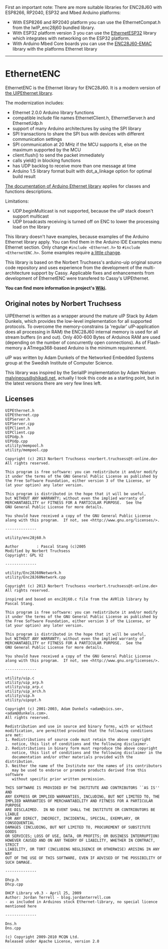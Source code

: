 First an important note: There are more suitable libraries for ENC28J60 with ESP8266, RP2040, ESP32 and Mbed Arduino platforms: 

* With ESP8266 and RP2040 platform you can use the EthernetCompat.h from the lwIP_enc28j60 bundled library. 
* With ESP32 platform version 3 you can use the [EthernetESP32](https://github.com/Networking-for-Arduino/EthernetESP32) library which integrates with networking on the ESP32 platform. 
* With Arduino Mbed Core boards you can use the [ENC28J60-EMAC](https://github.com/Networking-for-Arduino/ENC28J60-EMAC) library with the platforms Ethernet library

---

# EthernetENC

EthernetENC is the Ethernet library for ENC28J60. It is a modern version of [the UIPEthernet library](https://github.com/jandrassy/EthernetENC/wiki/UIPEthernet).

The modernization includes:
* Ethernet 2.0.0 Arduino library functions
* compatible include file names EthernetClient.h, EthernetServer.h and EthernetUdp.h 
* support of many Arduino architectures by using the SPI library
* SPI transactions to share the SPI bus with devices with different communication settings
* SPI communication at 20 MHz if the MCU supports it, else on the maximum supported by the MCU
* client.flush() to send the packet immediately
* calls yield() in blocking functions 
* has UDP backlog to receive more than one message at time
* Arduino 1.5 library format built with dot_a_linkage option  for optimal build result

[The documentation of Arduino Ethernet library](https://www.arduino.cc/en/Reference/Ethernet) applies for classes and functions descriptions.

Limitations:
* UDP.beginMulticast is not supported, because the uIP stack doesn't support multicast
* UDP broadcasts receiving is turned off on ENC to lower the processing load on the library

This library doesn't have examples, because examples of the Arduino Ethernet library apply. You can find them in the Arduino IDE Examples menu Ethernet section. Only change `#include <Ethernet.h>` to `#include <EthernetENC.h>`. Some examples require [a little change](https://github.com/jandrassy/EthernetENC/wiki/Examples).

This library is based on the Norbert Truchsess's arduino-uip original source code repository and uses experience from the development of the multi-architecture support by Cassy. Applicable fixes and enhancements from development of EthernetENC were transfered to Cassy's UIPEthernet.

**You can find more information in project's [Wiki](https://github.com/jandrassy/EthernetENC/wiki).**

## Original notes by Norbert Truchsess

UIPEthernet is written as a wrapper around the mature uIP Stack by Adam Dunkels, which provides the low-level implementation for all supported protocols. To overcome the memory-constrains (a 'regular' uIP-application does all processing in RAM) the ENC28J60 internal memory is used for all stream buffers (in and out). Only 400-600 Bytes of Arduinos RAM are used (depending on the number of concurrently open connections). As of Flash-memory a ATmega368-based Arduino is the minimum requirenment.

uIP was written by Adam Dunkels of the Networked Embedded Systems group at the Swedish Institute of Computer Science.

This library was inspired by the SerialIP implementation by Adam Nielsen <malvineous@shikadi.net>, actually I took this code as a starting point, but in the latest versions there are very few lines left.

 
## Licenses
```
UIPEthernet.h
UIPEthernet.cpp
UIPServer.h
UIPServer.cpp
UIPClient.h
UIPClient.cpp
UIPUdp.h
UIPUdp.cpp
utility/mempool.h
utility/mempool.cpp

Copyright (c) 2013 Norbert Truchsess <norbert.truchsess@t-online.de>
All rights reserved.

This program is free software: you can redistribute it and/or modify
it under the terms of the GNU General Public License as published by
the Free Software Foundation, either version 3 of the License, or
(at your option) any later version.

This program is distributed in the hope that it will be useful,
but WITHOUT ANY WARRANTY; without even the implied warranty of
MERCHANTABILITY or FITNESS FOR A PARTICULAR PURPOSE.  See the
GNU General Public License for more details.

You should have received a copy of the GNU General Public License
along with this program.  If not, see <http://www.gnu.org/licenses/>.

--------------

utility/enc28j60.h

Author        : Pascal Stang (c)2005
Modified by Norbert Truchsess
Copyright: GPL V2

--------------

utility/Enc28J60Network.h
utility/Enc28J60Network.cpp

Copyright (c) 2013 Norbert Truchsess <norbert.truchsess@t-online.de>
All rights reserved.

inspired and based on enc28j60.c file from the AVRlib library by Pascal Stang.

This program is free software: you can redistribute it and/or modify
it under the terms of the GNU General Public License as published by
the Free Software Foundation, either version 3 of the License, or
(at your option) any later version.

This program is distributed in the hope that it will be useful,
but WITHOUT ANY WARRANTY; without even the implied warranty of
MERCHANTABILITY or FITNESS FOR A PARTICULAR PURPOSE.  See the
GNU General Public License for more details.

You should have received a copy of the GNU General Public License
along with this program.  If not, see <http://www.gnu.org/licenses/>.

--------------

utility/uip.c
utility/uip_arp.h
utility/uip_arp.c
utility/uip_arch.h
utility/uip.h
utility/uipopt.h

Copyright (c) 2001-2003, Adam Dunkels <adam@sics.se>, <adam@dunkels.com>.
All rights reserved.

Redistribution and use in source and binary forms, with or without
modification, are permitted provided that the following conditions
are met:
1. Redistributions of source code must retain the above copyright
   notice, this list of conditions and the following disclaimer.
2. Redistributions in binary form must reproduce the above copyright
   notice, this list of conditions and the following disclaimer in the
   documentation and/or other materials provided with the distribution.
3. Neither the name of the Institute nor the names of its contributors
   may be used to endorse or promote products derived from this software
   without specific prior written permission.

THIS SOFTWARE IS PROVIDED BY THE INSTITUTE AND CONTRIBUTORS ``AS IS'' AND
ANY EXPRESS OR IMPLIED WARRANTIES, INCLUDING, BUT NOT LIMITED TO, THE
IMPLIED WARRANTIES OF MERCHANTABILITY AND FITNESS FOR A PARTICULAR PURPOSE
ARE DISCLAIMED.  IN NO EVENT SHALL THE INSTITUTE OR CONTRIBUTORS BE LIABLE
FOR ANY DIRECT, INDIRECT, INCIDENTAL, SPECIAL, EXEMPLARY, OR CONSEQUENTIAL
DAMAGES (INCLUDING, BUT NOT LIMITED TO, PROCUREMENT OF SUBSTITUTE GOODS
OR SERVICES; LOSS OF USE, DATA, OR PROFITS; OR BUSINESS INTERRUPTION)
HOWEVER CAUSED AND ON ANY THEORY OF LIABILITY, WHETHER IN CONTRACT, STRICT
LIABILITY, OR TORT (INCLUDING NEGLIGENCE OR OTHERWISE) ARISING IN ANY WAY
OUT OF THE USE OF THIS SOFTWARE, EVEN IF ADVISED OF THE POSSIBILITY OF
SUCH DAMAGE.

--------------

Dhcp.h
Dhcp.cpp

DHCP Library v0.3 - April 25, 2009
Author: Jordan Terrell - blog.jordanterrell.com
- as included in Arduinos stock Ethernet-library, no special licence mentioned here

--------------

Dns.h
Dns.cpp

(c) Copyright 2009-2010 MCQN Ltd.
Released under Apache License, version 2.0

```